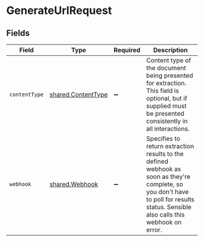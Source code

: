 # GenerateUrlRequest


## Fields

| Field                                                                                                                                                                               | Type                                                                                                                                                                                | Required                                                                                                                                                                            | Description                                                                                                                                                                         |
| ----------------------------------------------------------------------------------------------------------------------------------------------------------------------------------- | ----------------------------------------------------------------------------------------------------------------------------------------------------------------------------------- | ----------------------------------------------------------------------------------------------------------------------------------------------------------------------------------- | ----------------------------------------------------------------------------------------------------------------------------------------------------------------------------------- |
| `contentType`                                                                                                                                                                       | [shared.ContentType](../../../sdk/models/shared/contenttype.md)                                                                                                                     | :heavy_minus_sign:                                                                                                                                                                  | Content type of the document being presented for extraction. This field is optional, but if supplied must be presented consistently in all interactions.                            |
| `webhook`                                                                                                                                                                           | [shared.Webhook](../../../sdk/models/shared/webhook.md)                                                                                                                             | :heavy_minus_sign:                                                                                                                                                                  | Specifies to return extraction results to the defined webhook as soon as they're complete, so you don't have to poll for results status. Sensible also calls this webhook on error. |